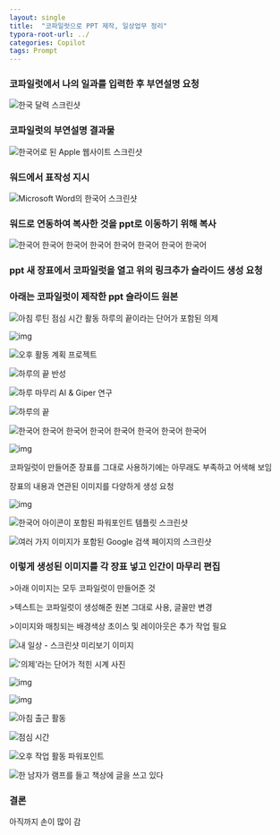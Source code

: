 ```yaml
---
layout: single
title:  "코파일럿으로 PPT 제작, 일상업무 정리"
typora-root-url: ../
categories: Copilot
tags: Prompt
---
```






### 코파일럿에서 나의 일과를 입력한 후 부연설명 요청



![한국 달력 스크린샷](https://tribe-s3-production.imgix.net/S6ruwmTg3qHkzWXAdOVwZ?auto=compress,format&dl)









### 코파일럿의 부연설명 결과물



![한국어로 된 Apple 웹사이트 스크린샷](https://tribe-s3-production.imgix.net/c1s46RPbtm09RUzfhk8js?auto=compress,format&dl)







### 워드에서 표작성 지시

![Microsoft Word의 한국어 스크린샷](https://tribe-s3-production.imgix.net/SWL9UUfT2TWu9Sl0ncoFF?auto=compress,format&dl)







### 워드로 연동하여 복사한 것을 ppt로 이동하기 위해 복사



![한국어 한국어 한국어 한국어 한국어 한국어 한국어 한국어](https://tribe-s3-production.imgix.net/rOGNeBqvp1rPGovCXjMWM?auto=compress,format&dl)





### ppt 새 장표에서 코파일럿을 열고 위의 링크추가 슬라이드 생성 요청



### 아래는 코파일럿이 제작한 ppt 슬라이드 원본

![아침 루틴 점심 시간 활동 하루의 끝이라는 단어가 포함된 의제](https://tribe-s3-production.imgix.net/qipP4nsgQCUwy3bUYwMnb?auto=compress,format&dl)









![img](https://tribe-s3-production.imgix.net/gvIzQmzfGqd1G2SIAbJtB?auto=compress,format&dl)



![오후 활동 계획 프로젝트](https://tribe-s3-production.imgix.net/TcmU9nsVl1wrIETRRN5EL?auto=compress,format&dl)











![하루의 끝 반성](https://tribe-s3-production.imgix.net/Nl4JkNnyPSK2MNhZGaMjh?auto=compress,format&dl)











![하루 마무리 AI & Giper 연구](https://tribe-s3-production.imgix.net/8o6WQj0QMhLPOlIvhTlCY?auto=compress,format&dl)











![하루의 끝](https://tribe-s3-production.imgix.net/1DOixdL3Fu4zPgND5xrJz?auto=compress,format&dl)











![한국어 한국어 한국어 한국어 한국어 한국어 한국어 한국어](https://tribe-s3-production.imgix.net/cdcP92vPgWAkipqhAM5ng?auto=compress,format&dl)







![img](https://tribe-s3-production.imgix.net/JVTvq4wYC3H3Xcf0s6Gvs?auto=compress,format&dl)



코파일럿이 만들어준 장표를 그대로 사용하기에는 아무래도 부족하고 어색해 보임

장표의 내용과 연관된 이미지를 다양하게 생성 요청





![img](https://tribe-s3-production.imgix.net/6B71YSDjMK6spcRk82mOr?auto=compress,format&dl)



![한국어 아이콘이 포함된 파워포인트 템플릿 스크린샷](https://tribe-s3-production.imgix.net/nDq9aIs4oJi3d1KDWWGDH?auto=compress,format&dl)









![여러 가지 이미지가 포함된 Google 검색 페이지의 스크린샷](https://tribe-s3-production.imgix.net/xI7r0Fa8SwMafprv5LwPs?auto=compress,format&dl)









### 이렇게 생성된 이미지를 각 장표 넣고 인간이 마무리 편집

\>아래 이미지는 모두 코파일럿이 만들어준 것

\>텍스트는 코파일럿이 생성해준 원본 그대로 사용, 글꼴만 변경

\>이미지와 매칭되는 배경색상 초이스 및 레이아웃은 추가 작업 필요



![내 일상 - 스크린샷 미리보기 이미지](https://tribe-s3-production.imgix.net/5a0xkwdiD9O9Znj0YeVvQ?auto=compress,format&dl)











!['의제'라는 단어가 적힌 시계 사진](https://tribe-s3-production.imgix.net/ZfEHWGgK8nSJrcTayT6Dm?auto=compress,format&dl)









![img](https://tribe-s3-production.imgix.net/daKoCNiLGps2zn4X7kK2x?auto=compress,format&dl)

![img](https://tribe-s3-production.imgix.net/FHKVTfTgLQuiKYn7RtWNV?auto=compress,format&dl)

![아침 출근 활동](https://tribe-s3-production.imgix.net/tPqdcmW9w4sqHyKXy7O9M?auto=compress,format&dl)









![점심 시간](https://tribe-s3-production.imgix.net/5C17MI7N5RCr02QEjW2cM?auto=compress,format&dl)









![오후 작업 활동 파워포인트](https://tribe-s3-production.imgix.net/mKGmgbHt207bMma8L9KfC?auto=compress,format&dl)







![한 남자가 램프를 들고 책상에 글을 쓰고 있다](https://tribe-s3-production.imgix.net/T03ALR8rcOU3yaBI3Fpbn?auto=compress,format&dl)



### 결론 

아직까지 손이 많이 감
